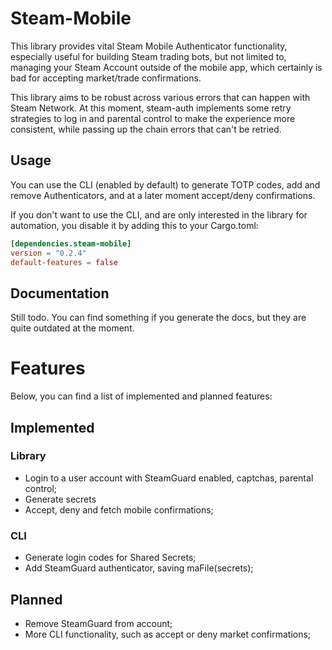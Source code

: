 # Steam-Mobile

This library provides vital Steam Mobile Authenticator functionality, especially
useful for building Steam trading bots, but not limited to, managing your Steam
Account outside of the mobile app, which certainly is bad for accepting
market/trade confirmations.

This library aims to be robust across various errors that can happen with Steam
Network. At this moment, steam-auth implements some retry strategies to log in
and parental control to make the experience more consistent, while passing up
the chain errors that can't be retried.

## Usage

You can use the CLI (enabled by default) to generate TOTP codes, add and remove
Authenticators, and at a later moment accept/deny confirmations.

If you don't want to use the CLI, and are only interested in the library for
automation, you disable it by adding this to your Cargo.toml:


```toml
[dependencies.steam-mobile]
version = "0.2.4"
default-features = false
```

## Documentation

Still todo. You can find something if you generate the docs, but they are quite
outdated at the moment.

# Features

Below, you can find a list of implemented and planned features:

## Implemented

### Library ###

 * Login to a user account with SteamGuard enabled, captchas, parental control;
 * Generate secrets
 * Accept, deny and fetch mobile confirmations;

### CLI ###
  * Generate login codes for Shared Secrets;
  * Add SteamGuard authenticator, saving maFile(secrets);

## Planned
* Remove SteamGuard from account;
* More CLI functionality, such as accept or deny market confirmations;
